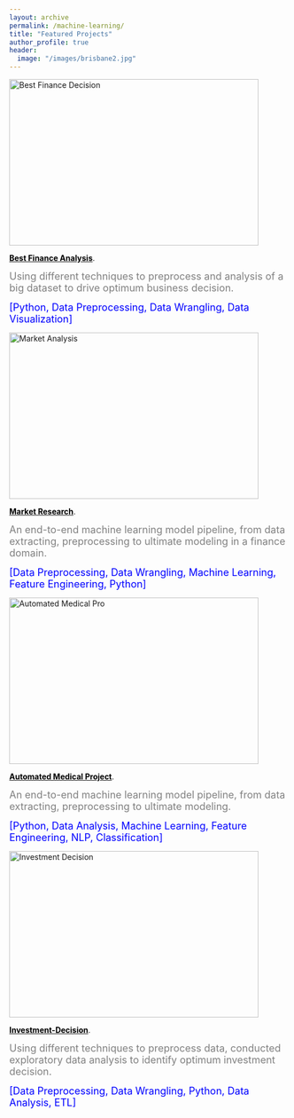 ```yaml
---
layout: archive
permalink: /machine-learning/
title: "Featured Projects"
author_profile: true
header:
  image: "/images/brisbane2.jpg"
---
```


<img src="{{ site.url }}{{ site.baseurl }}/images/loan_apr1.jpg" alt="Best Finance Decision" style="width:450px;height:300px;">


[<b><font color="black">Best Finance Analysis</font></b>](https://github.com/z1shahraki/Best-Finance-Analysis).

<font size = "4" color="gray">Using different techniques to preprocess and analysis of a big dataset to drive optimum business decision.</font>

<font size = "4" color="blue">[Python, Data Preprocessing, Data Wrangling, Data Visualization]</font>


<img src="{{ site.url }}{{ site.baseurl }}/images/car_price2.jpg" alt="Market Analysis" style="width:450px;height:300px;">

[<b><font color="black">Market Research</font></b>](https://github.com/z1shahraki/Market-Research).

<font size = "4" color="gray">An end-to-end machine learning model pipeline, from data extracting, preprocessing to ultimate modeling in a finance domain.</font>

<font size = "4" color="blue">[Data Preprocessing, Data Wrangling, Machine Learning, Feature Engineering, Python]</font>

<img src="{{ site.url }}{{ site.baseurl }}/images/genetic2.jpg" alt="Automated Medical Pro" style="width:450px;height:300px;">

[<b><font color="black">Automated Medical Project</font></b>](https://github.com/z1shahraki/Automated-Medical-Project).

<font size = "4" color="gray">An end-to-end machine learning model pipeline, from data extracting, preprocessing to ultimate modeling.</font>

<font size = "4" color="blue">[Python, Data Analysis, Machine Learning, Feature Engineering, NLP, Classification]</font>

<img src="{{ site.url }}{{ site.baseurl }}/images/inv-dec3.jpg" alt="Investment Decision" style="width:450px;height:300px;">

[<b><font color="black">Investment-Decision</font></b>](https://github.com/z1shahraki/Investment-Decision).

<font size = "4" color="gray">Using different techniques to preprocess data, conducted exploratory data analysis to identify optimum investment decision.</font>

<font size = "4" color="blue">[Data Preprocessing, Data Wrangling, Python, Data Analysis, ETL]</font>
